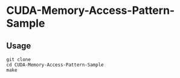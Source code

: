 # CUDA-Memory-Access-Pattern-Sample

## Usage
```
git clone 
cd CUDA-Memory-Access-Pattern-Sample
make

```

